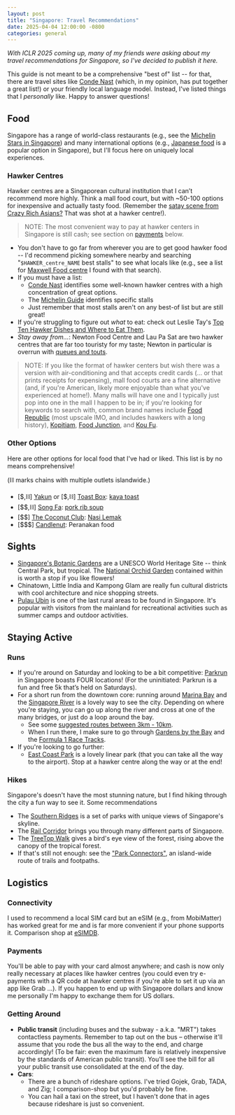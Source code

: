 ```yaml
---
layout: post
title: "Singapore: Travel Recommendations"
date: 2025-04-04 12:00:00 -0800
categories: general
---
```


_With ICLR 2025 coming up, many of my friends were asking about my travel recommendations for
Singapore, so I've decided to publish it here._

This guide is not meant to be a comprehensive "best of" list -- for that, there are travel sites
like [Conde Nast](https://www.cntraveler.com/gallery/best-things-to-do-in-singapore) (which, in my
opinion, has put together a great list!) or your friendly local language model. Instead, I've listed
things that I _personally_ like. Happy to answer questions!

## Food

Singapore has a range of world-class restaurants (e.g., see the
[Michelin Stars in Singapore](https://en.wikipedia.org/wiki/List_of_Michelin-starred_restaurants_in_Singapore))
and many international options (e.g.,
[Japanese food](https://www.timeout.com/singapore/restaurants/the-best-japanese-restaurants-in-singapore)
is a popular option in Singapore), but I'll focus here on uniquely local experiences.

### Hawker Centres

Hawker centres are a Singaporean cultural institution that I can’t recommend more highly. Think a
mall food court, but with ~50-100 options for inexpensive and actually tasty food. (Remember the
[satay scene from Crazy Rich Asians?](https://www.eater.com/2018/9/4/17817658/crazy-rich-asians-singapore-night-market-scene-location)
That was shot at a hawker centre!).

> NOTE: The most convenient way to pay at hawker centers in Singapore is still cash; see section on
> [payments](#payments) below.

- You don't have to go far from wherever you are to get good hawker food -- I'd recommend picking
  somewhere nearby and searching "`$HAWKER_centre_NAME` best stalls" to see what locals like (e.g.,
  see a list for [Maxwell Food centre](https://www.misstamchiak.com/maxwell-food-centre/) I found
  with that search).
- If you must have a list:
  - [Conde Nast](https://www.cntraveler.com/gallery/best-hawker-centres-in-singapore) identifies
    some well-known hawker centres with a high concentration of great options.
  - The
    [Michelin Guide](https://guide.michelin.com/us/en/singapore-region/singapore/restaurants/street-food)
    identifies specific stalls
  - Just remember that most stalls aren't on any best-of list but are still great!
- If you're struggling to figure out _what_ to eat: check out Leslie Tay's
  [Top Ten Hawker Dishes and Where to Eat Them](http://ieatishootipost.sg/singapores-top-ten-most-popular-hawker-dishes-and-where-to-eat-them/).
- _Stay away from..._: Newton Food Centre and Lau Pa Sat are two hawker centres that are far too
  touristy for my taste; Newton in particular is overrun with
  [queues and touts](https://www.timeout.com/singapore/restaurants/guide-to-newton-food-centre-tourist-trap-or-hawker-haven).

> NOTE: If you like the format of hawker centers but wish there was a version with air-conditioning
> and that accepts credit cards (... or that prints receipts for expensing), mall food courts are a
> fine alternative (and, if you're American, likely more enjoyable than what you've experienced at
> home!). Many malls will have one and I typically just pop into one in the mall I happen to be in;
> if you're looking for keywords to search with, common brand names include
> [Food Republic](https://foodrepublic.com.sg/food-republic-outlets/) (most upscale IMO, and
> includes hawkers with a long history), [Kopitiam](https://www.kopitiam.biz/our-outlets/),
> [Food Junction](https://www.foodjunction.com/outlets/), and [Kou Fu](https://www.koufu.com.sg/).

### Other Options

Here are other options for local food that I've had or liked. This list is by no means
comprehensive!

(⛓️ marks chains with multiple outlets islandwide.)

- [\$,⛓️] [Yakun](https://app.yakun.com/) or [\$,⛓️] [Toast Box](https://toastbox.com.sg/):
  [kaya toast](https://en.wikipedia.org/wiki/Kaya_toast)
- [$$,⛓️] [Song Fa](https://songfa.com.sg/):
  [pork rib soup](https://en.wikipedia.org/wiki/Bak_kut_teh)
- [$$] [The Coconut Club](https://www.thecoconutclub.sg/):
  [Nasi Lemak](https://en.wikipedia.org/wiki/Nasi_lemak)
- [$$$] [Candlenut](https://www.comodempsey.sg/restaurant/candlenut): Peranakan food

## Sights

- [Singapore's Botanic Gardens](https://www.nparks.gov.sg/SBG) are a UNESCO World Heritage Site --
  think Central Park, but tropical. The
  [National Orchid Garden](https://www.nparks.gov.sg/sbg/our-gardens/tyersall-entrance/national-orchid-garden)
  contained within is worth a stop if you like flowers!
- Chinatown, Little India and Kampong Glam are really fun cultural districts with cool architecture
  and nice shopping streets.
- [Pulau Ubin](https://www.timeout.com/singapore/things-to-do/guide-to-pulau-ubin) is one of the
  last rural areas to be found in Singapore. It's popular with visitors from the mainland for
  recreational activities such as summer camps and outdoor activities.

## Staying Active

### Runs

- If you're around on Saturday and looking to be a bit competitive:
  [Parkrun](https://www.parkrun.sg/) in Singapore boasts FOUR locations! (For the uninitiated:
  Parkrun is a fun and free 5k that’s held on Saturdays).
- For a short run from the downtown core: running around
  [Marina Bay](https://maps.app.goo.gl/m7SSvfjNbKmB4XL78) and the
  [Singapore River](https://maps.app.goo.gl/9c9ziRt6oJLhyMH58) is a lovely way to see the city.
  Depending on where you're staying, you can go up along the river and cross at one of the many
  bridges, or just do a loop around the bay.
  - See some
    [suggested routes between 3km - 10km](https://www.rqam.com.sg/events/best-evening-run-routes-around-marina-bay/).
  - When I run there, I make sure to go through
    [Gardens by the Bay](https://maps.app.goo.gl/Ep9yyMwaZZMbYEED8) and the
    [Formula 1 Race Tracks](https://maps.app.goo.gl/3oXzpMzWrCqsNMfz5).
- If you're looking to go further:
  - [East Coast Park](https://maps.app.goo.gl/rSj6S1qGzDfVe15AA) is a lovely linear park (that you
    can take all the way to the airport). Stop at a hawker centre along the way or at the end!

### Hikes

Singapore's doesn't have the most stunning nature, but I find hiking through the city a fun way to
see it. Some recommendations

- The [Southern Ridges](https://en.wikipedia.org/wiki/Southern_Ridges) is a set of parks with unique
  views of Singapore's skyline.
- The [Rail Corridor](https://railcorridor.nparks.gov.sg/visit-rail-corridor/) brings you through
  many different parts of Singapore.
- The
  [TreeTop Walk](https://www.nparks.gov.sg/-/media/nparks-real-content/gardens-parks-and-nature/diy-walk/diy-walk-pdf-files/treetop_walk_eguide_lres.pdf)
  gives a bird's eye view of the forest, rising above the canopy of the tropical forest.
- If that's still not enough: see the ["Park Connectors"](https://pcn.nparks.gov.sg/), an
  island-wide route of trails and footpaths.

## Logistics

### Connectivity

I used to recommend a local SIM card but an eSIM (e.g., from MobiMatter) has worked great for me and
is far more convenient if your phone supports it. Comparison shop at [eSIMDB](https://esimdb.com/).

### Payments

You'll be able to pay with your card almost anywhere; and cash is now only really necessary at
places like hawker centres (you could even try e-payments with a QR code at hawker centres if you're
able to set it up via an app like Grab ...). If you happen to end up with Singapore dollars and know
me personally I'm happy to exchange them for US dollars.

### Getting Around

- **Public transit** (including buses and the subway - a.k.a. "MRT") takes contactless payments.
  Remember to tap out on the bus – otherwise it'll assume that you rode the bus all the way to the
  end, and charge accordingly! (To be fair: even the maximum fare is relatively inexpensive by the
  standards of American public transit). You'll see the bill for all your public transit use
  consolidated at the end of the day.
- **Cars**:
  - There are a bunch of rideshare options. I've tried Gojek, Grab, TADA, and Zig; I comparison-shop
    but you'd probably be fine.
  - You can hail a taxi on the street, but I haven't done that in ages because rideshare is just so
    convenient.
